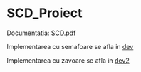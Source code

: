 # SCD_Proiect

Documentatia: [SCD.pdf](https://github.com/vioan12/SCD_Proiect/blob/master/SCD.pdf)

Implementarea cu semafoare se afla in [dev](https://github.com/vioan12/SCD_Proiect/tree/dev)

Implementarea cu zavoare se afla in [dev2](https://github.com/vioan12/SCD_Proiect/tree/dev2)
